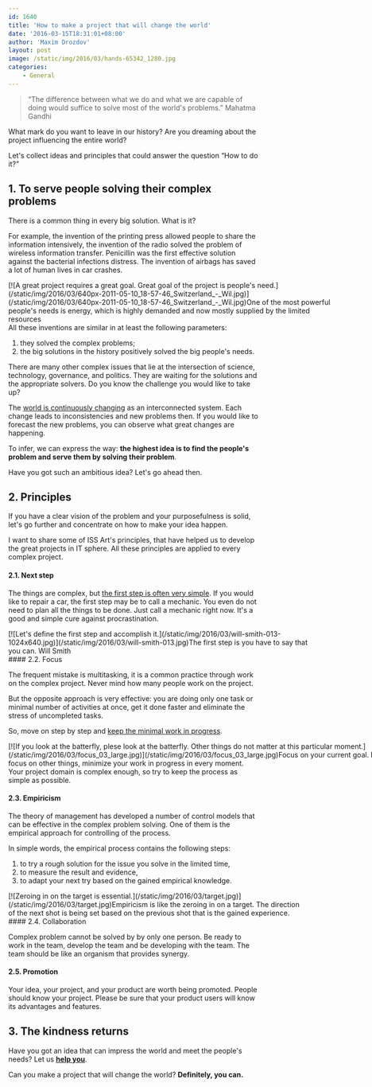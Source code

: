 ```yaml
---
id: 1640
title: 'How to make a project that will change the world'
date: '2016-03-15T18:31:01+08:00'
author: 'Maxim Drozdov'
layout: post
image: /static/img/2016/03/hands-65342_1280.jpg
categories:
    - General
---
```


> “The difference between what we do and what we are capable of doing would suffice to solve most of the world's problems.”
> Mahatma Gandhi

What mark do you want to leave in our history? Are you dreaming about the project influencing the entire world?

Let's collect ideas and principles that could answer the question “How to do it?”

## 1. To serve people solving their complex problems

There is a common thing in every big solution. What is it?

For example, the invention of the printing press allowed people to share the information intensively, the invention of the radio solved the problem of wireless information transfer. Penicillin was the first effective solution against the bacterial infections distress. The invention of airbags has saved a lot of human lives in car crashes.

<div class="wp-caption aligncenter" id="attachment_1641" style="width: 650px">[![A great project requires a great goal. Great goal of the project is people's need.](/static/img/2016/03/640px-2011-05-10_18-57-46_Switzerland_-_Wil.jpg)](/static/img/2016/03/640px-2011-05-10_18-57-46_Switzerland_-_Wil.jpg)One of the most powerful people's needs is energy, which is highly demanded and now mostly supplied by the limited resources

</div>All these inventions are similar in at least the following parameters:

1. they solved the complex problems;
2. the big solutions in the history positively solved the big people's needs.

There are many other complex issues that lie at the intersection of science, technology, governance, and politics. They are waiting for the solutions and the appropriate solvers. Do you know the challenge you would like to take up?

The [world is continuously changing](http://www.ichakadizes.com/life-is-change/) as an interconnected system. Each change leads to inconsistencies and new problems then. If you would like to forecast the new problems, you can observe what great changes are happening.

To infer, we can express the way: **the highest idea is to find the people's problem and serve them by solving their problem**.

Have you got such an ambitious idea? Let's go ahead then.

## 2. Principles

If you have a clear vision of the problem and your purposefulness is solid, let's go further and concentrate on how to make your idea happen.

I want to share some of ISS Art's principles, that have helped us to develop the great projects in IT sphere. All these principles are applied to every complex project.

#### 2.1. Next step

The things are complex, but [the first step is often very simple](http://gettingthingsdone.com/). If you would like to repair a car, the first step may be to call a mechanic. You even do not need to plan all the things to be done. Just call a mechanic right now. It's a good and simple cure against procrastination.

<div class="wp-caption aligncenter" id="attachment_1643" style="width: 612px">[![Let's define the first step and accomplish it.](/static/img/2016/03/will-smith-013-1024x640.jpg)](/static/img/2016/03/will-smith-013.jpg)The first step is you have to say that you can.
Will Smith

</div>#### 2.2. Focus

The frequent mistake is multitasking, it is a common practice through work on the complex project. Never mind how many people work on the project.

But the opposite approach is very effective: you are doing only one task or minimal number of activities at once, get it done faster and eliminate the stress of uncompleted tasks.

So, move on step by step and [keep the minimal work in progress](http://www.personalkanban.com/pk/expert/combating-existential-overhead/).

<div class="wp-caption aligncenter" id="attachment_1645" style="width: 810px">[![If you look at the batterfly, plese look at the batterfly. Other things do not matter at this particular moment.](/static/img/2016/03/focus_03_large.jpg)](/static/img/2016/03/focus_03_large.jpg)Focus on your current goal. Do not focus on other things, minimize your work in progress in every moment.

</div>Your project domain is complex enough, so try to keep the process as simple as possible.

#### 2.3. Empiricism

The theory of management has developed a number of control models that can be effective in the complex problem solving. One of them is the empirical approach for controlling of the process.

In simple words, the empirical process contains the following steps:

1. to try a rough solution for the issue you solve in the limited time,
2. to measure the result and evidence,
3. to adapt your next try based on the gained empirical knowledge.

<div class="wp-caption aligncenter" id="attachment_1646" style="width: 601px">[![Zeroing in on the target is essential.](/static/img/2016/03/target.jpg)](/static/img/2016/03/target.jpg)Empiricism is like the zeroing in on a target. The direction of the next shot is being set based on the previous shot that is the gained experience.

</div>#### 2.4. Collaboration

Complex problem cannot be solved by by only one person. Be ready to work in the team, develop the team and be developing with the team. The team should be like an organism that provides synergy.

#### 2.5. Promotion

Your idea, your project, and your product are worth being promoted. People should know your project. Please be sure that your product users will know its advantages and features.

## 3. The kindness returns

Have you got an idea that can impress the world and meet the people's needs?
Let us **[help you](http://www.issart.com/en/services)**.

Can you make a project that will change the world? **Definitely, you can.**
